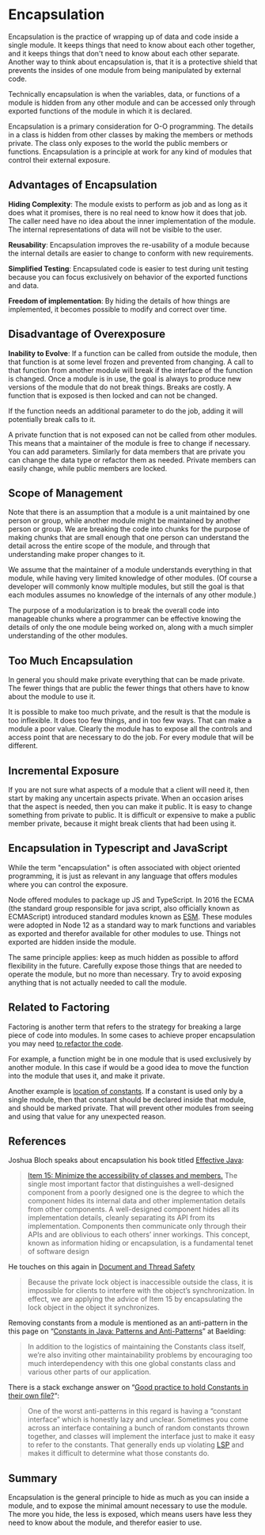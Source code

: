 # Encapsulation

Encapsulation is the practice of wrapping up of data and code inside a single module.  It keeps things that need to know about each other together, and it keeps things that don't need to know about each other separate.  Another way to think about encapsulation is, that it is a protective shield that prevents the insides of one module from being manipulated by external code. 

Technically encapsulation is when the variables, data, or functions of a module is hidden from any other module and can be accessed only through exported functions of the module in which it is declared.

Encapsulation is a primary consideration for O-O programming.  The details in a class is hidden from other classes by making the members or methods private.  The class only exposes to the world the public members or functions.  Encapsulation is a principle at work for any kind of modules that control their external exposure.

## Advantages of Encapsulation

**Hiding Complexity**: The module exists to perform as job and as long as it does what it promises, there is no real need to know how it does that job. The caller need have no idea about the inner implementation of the module. The internal representations of data will not be visible to the user.

**Reusability**: Encapsulation improves the re-usability of a module because the internal details are easier to change to conform with new requirements.

**Simplified Testing**: Encapsulated code is easier to test during unit testing because you can focus exclusively on behavior of the exported functions and data.

**Freedom of implementation**: By hiding the details of how things are implemented, it becomes possible to modify and correct over time.

## Disadvantage of Overexposure

**Inability to Evolve**: If a function can be called from outside the module, then that function is at some level frozen and prevented from changing.  A call to that function from another module will break if the interface of the function is changed.  Once a module is in use, the goal is always to produce new versions of the module that do not break things.  Breaks are costly.  A function that is exposed is then locked and can not be changed.

If the function needs an additional parameter to do the job, adding it will potentially break calls to it.

A private function that is not exposed can not be called from other modules.  This means that a maintainer of the module is free to change if necessary.  You can add parameters.  Similarly for data members that are private you can change the data type or refactor them as needed.  Private members can easily change, while public members are locked.

## Scope of Management

Note that there is an assumption that a module is a unit maintained by one person or group, while another module might be maintained by another person or group.  We are breaking the code into chunks for the purpose of making chunks that are small enough that one person can understand the detail across the entire scope of the module, and through that understanding make proper changes to it.  

We assume that the maintainer of a module understands everything in that module, while having very limited knowledge of other modules.  (Of course a developer will commonly know multiple modules, but still the goal is that each modules assumes no knowledge of the internals of any other module.)

The purpose of a modularization is to break the overall code into manageable chunks where a programmer can be effective knowing the details of only the one module being worked on, along with a much simpler understanding of the other modules.

## Too Much Encapsulation

In general you should make private everything that can be made private.  The fewer things that are public the fewer things that others have to know about the module to use it.

It is possible to make too much private, and the result is that the module is too inflexible.  It does too few things, and in too few ways.  That can make a module a poor value.  Clearly the module has to expose all the controls and access point that are necessary to do the job.  For every module that will be different.

## Incremental Exposure

If you are not sure what aspects of a module that a client will need it, then start by making any uncertain aspects private.  When an occasion arises that the aspect is needed, then you can make it public.  It is easy to change something from private to public.  It is difficult or expensive to make a public member private, because it might break clients that had been using it.

## Encapsulation in Typescript and JavaScript

While the term "encapsulation" is often associated with object oriented programming, it is just as relevant in any language that offers modules where you can control the exposure.  

Node offered modules to package up JS and TypeScript.  In 2016 the ECMA (the standard group responsible for java script, also officially known as ECMAScript) introduced standard modules known as [ESM](https://tc39.es/ecma262/#sec-modules).  These modules were adopted in Node 12 as a standard way to mark functions and variables as exported and therefor available for other modules to use.  Things not exported are hidden inside the module.

The same principle applies: keep as much hidden as possible to afford flexibility in the future.  Carefully expose those things that are needed to operate the module, but no more than necessary.  Try to avoid exposing anything that is not actually needed to call the module.

## Related to Factoring

Factoring is another term that refers to the strategy for breaking a large piece of code into modules.  In some cases to achieve proper encapsulation you may need [to refactor the code](factoring-functionality.md).  

For example, a function might be in one module that is used exclusively by another module.  In this case if would be a good idea to move the function into the module that uses it, and make it private.

Another example is [location of constants](../Coding/Syntax%20Conventions/constant-location.md).  If a constant is used only by a single module, then that constant should be declared inside that module, and should be marked private.  That will prevent other modules from seeing and using that value for any unexpected reason.

## References

Joshua Bloch speaks about encapsulation his book titled [Effective Java](https://www.amazon.com/dp/0321356683):

> [Item 15: Minimize the accessibility of classes and members.](https://learning.oreilly.com/library/view/effective-java-3rd/9780134686097/ch4.xhtml#lev15)  The single most important factor that distinguishes a well-designed component from a poorly designed one is the degree to which the component hides its internal data and other implementation details from other components. A well-designed component hides all its implementation details, cleanly separating its API from its implementation. Components then communicate only through their APIs and are oblivious to each others’ inner workings. This concept, known as information hiding or encapsulation, is a fundamental tenet of software design

He touches on this again in [Document and Thread Safety](https://learning.oreilly.com/library/view/effective-java-3rd/9780134686097/ch11.xhtml#lev82) 

> Because the private lock object is inaccessible outside the class, it is impossible for clients to interfere with the object’s synchronization. In effect, we are applying the advice of Item 15 by encapsulating the lock object in the object it synchronizes.

Removing constants from a module is mentioned as an anti-pattern in the this page on “[Constants in Java: Patterns and Anti-Patterns](https://www.baeldung.com/java-constants-good-practices)” at Baelding:

> In addition to the logistics of maintaining the Constants class itself, we’re also inviting other maintainability problems by encouraging too much interdependency with this one global constants class and various other parts of our application.

There is a stack exchange answer on “[Good practice to hold Constants in their own file?](https://softwareengineering.stackexchange.com/questions/290006/good-practice-to-hold-constants-in-their-own-file)“:

> One of the worst anti-patterns in this regard is having a “constant interface” which is honestly lazy and unclear. Sometimes you come across an interface containing a bunch of random constants thrown together, and classes will implement the interface just to make it easy to refer to the constants. That generally ends up violating [LSP](https://en.wikipedia.org/wiki/Liskov_substitution_principle) and makes it difficult to determine what those constants do.

## Summary

Encapsulation is the general principle to hide as much as you can inside a module, and to expose the minimal amount necessary to use the module.  The more you hide, the less is exposed, which means users have less they need to know about the module, and therefor easier to use.